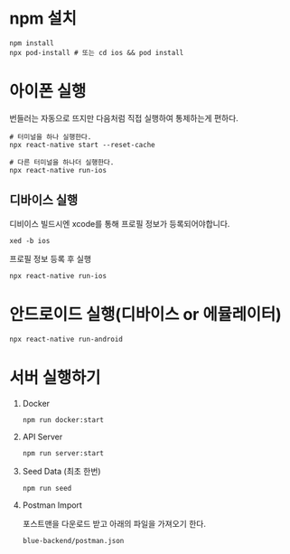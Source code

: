# npm 설치

```
npm install
npx pod-install # 또는 cd ios && pod install
```

# 아이폰 실행

번들러는 자동으로 뜨지만 다음처럼 직접 실행하여 통제하는게 편하다.

```
# 터미널을 하나 실행한다.
npx react-native start --reset-cache
```

```
# 다른 터미널을 하나더 실행한다.
npx react-native run-ios
```

## 디바이스 실행

디비이스 빌드시엔 xcode를 통해 프로필 정보가 등록되어야합니다.

```
xed -b ios
```

프로필 정보 등록 후 실행

```
npx react-native run-ios
```

# 안드로이드 실행(디바이스 or 에뮬레이터)

```
npx react-native run-android
```

# 서버 실행하기

1. Docker

   ```
   npm run docker:start
   ```

2. API Server

   ```
   npm run server:start
   ```

3. Seed Data (최초 한번)

   ```
   npm run seed
   ```

4. Postman Import

   포스트맨을 다운로드 받고 아래의 파일을 가져오기 한다.

   ```
   blue-backend/postman.json
   ```
